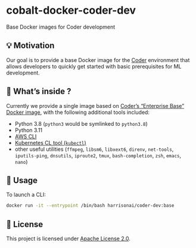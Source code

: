 # cobalt-docker-coder-dev

Base Docker images for Coder development

## 💡 Motivation
Our goal is to provide a base Docker image for the [Coder](https://coder.com/) environment that allows developers to quickly get started with basic prerequisites for ML development.

## 🔧 What’s inside ?

Currently we provide a single image based on [Coder’s “Enterprise Base” Docker image](https://hub.docker.com/r/codercom/enterprise-base), with the following additional tools included:

* Python 3.8 (`python3` would be symlinked to `python3.8`)
* Python 3.11
* [AWS CLI](https://aws.amazon.com/cli/)
* [Kubernetes CL tool (`kubectl`)](https://kubernetes.io/docs/reference/kubectl/)
* other useful utilities (`ffmpeg`, `libsm6`, `libxext6`, `direnv`, `net-tools`, `iputils-ping`, `dnsutils`, `iproute2`, `tmux`, `bash-completion`, `zsh`, `emacs`, `nano`)

## 🚀 Usage

To launch a CLI:

```bash
docker run -it --entrypoint /bin/bash harrisonai/coder-dev:base
```

## 📖 License
This project is licensed under [Apache License 2.0](https://github.com/harrison-ai/cobalt-docker-coder-dev/blob/main/LICENSE).
